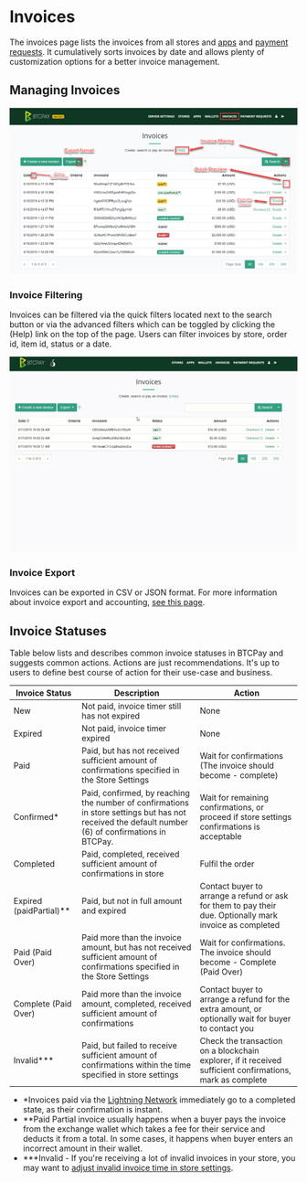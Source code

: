 # Invoices

The invoices page lists the invoices from all stores and [apps](Apps.md) and [payment requests](PaymentRequests.md). It cumulatively sorts invoices by date and allows plenty of customization options for a better invoice management.

## Managing Invoices

![Invoices Interface](./img/Invoices.png)

### Invoice Filtering

Invoices can be filtered via the quick filters located next to the search button or via the advanced filters which can be toggled by clicking the (Help) link on the top of the page. Users can filter invoices by store, order id, item id, status or a date.

![Invoice Filtering](./img/InvoiceFiltering.gif)

### Invoice Export

Invoices can be exported in CSV or JSON format. For more information about invoice export and accounting, [see this page](Accounting.md).

## Invoice Statuses

Table below lists and describes common invoice statuses in BTCPay and suggests common actions. Actions are just recommendations. It's up to users to define best course of action for their use-case and business.

| Invoice Status         | Description                                                  | Action                                                       |
| ---------------------- | ------------------------------------------------------------ | ------------------------------------------------------------ |
| New                    | Not paid, invoice timer still has not expired                | None                                                         |
| Expired                | Not paid, invoice timer expired                              | None                                                         |
| Paid                   | Paid, but has not received sufficient amount of confirmations specified in the Store Settings | Wait for confirmations (The invoice should become - complete) |
| Confirmed*                   | Paid, confirmed, by reaching the number of confirmations in store settings but has not received the default number (6) of confirmations in BTCPay. | Wait for remaining confirmations, or proceed if store settings confirmations is acceptable  |
| Completed              | Paid, completed, received sufficient amount of confirmations in store | Fulfil the order                                             |
| Expired (paidPartial)** | Paid, but not in full amount and expired                     | Contact buyer to arrange a refund or ask for them to pay their due. Optionally mark invoice as completed |
| Paid (Paid Over)       | Paid more than the invoice amount, but has not received sufficient amount of confirmations specified in the Store Settings | Wait for confirmations. The invoice should become - Complete (Paid Over) |
| Complete (Paid Over)   | Paid more than the invoice amount, completed, received sufficient amount of confirmations | Contact buyer to arrange a refund for the extra amount, or optionally wait for buyer to contact you |
| Invalid***              | Paid, but failed to receive sufficient amount of confirmations within the time specified in store settings | Check the transaction on a blockchain explorer, if it received sufficient confirmations, mark as complete |

* *Invoices paid via the [Lightning Network](LightningNetwork.md) immediately go to a completed state, as their confirmation is instant.
* **Paid Partial invoice usually happens when a buyer pays the invoice from the exchange wallet  which takes a fee for their service and deducts it from a total. In some cases, it happens when buyer enters an  incorrect amount in their wallet.
* ***Invalid - If you're receiving a lot of invalid invoices in your store, you may want to [adjust invalid invoice time in store settings](FAQ/FAQ-Stores.md#payment-invalid-if-transactions-fails-to-confirm--minutes-after-invoice-expiration).
